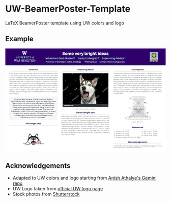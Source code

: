 # UW-BeamerPoster-Template
LaTeX BeamerPoster template using UW colors and logo

## Example

![Poster Example](UW_BeamerPoster_Template_800px.png)

## Acknowledgements
* Adapted to UW colors and logo starting from [Anish Athalye's Gemini repo](https://github.com/anishathalye/gemini)
* UW Logo taken from [official UW logo page](https://www.washington.edu/brand/graphic-elements/logo-guidelines/)
* Stock photos from [Shutterstock](https://www.shutterstock.com)
